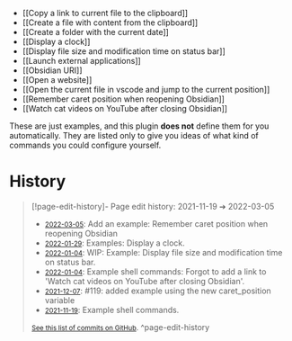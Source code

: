 - [[Copy a link to current file to the clipboard]]
- [[Create a file with content from the clipboard]]
- [[Create a folder with the current date]]
- [[Display a clock]]
- [[Display file size and modification time on status bar]]
- [[Launch external applications]]
- [[Obsidian URI]]
- [[Open a website]]
- [[Open the current file in vscode and jump to the current position]]
- [[Remember caret position when reopening Obsidian]]
- [[Watch cat videos on YouTube after closing Obsidian]]

These are just examples, and this plugin **does not** define them for you automatically. They are listed only to give you ideas of what kind of commands you could configure yourself.

# History


> [!page-edit-history]- Page edit history: 2021-11-19 &#10132; 2022-03-05
> - [<small>2022-03-05</small>](https://github.com/Taitava/obsidian-shellcommands-documentation/commit/da3fab304cf1ecd9f7134fa969e4e6b3f8a9fa11): Add an example: Remember caret position when reopening Obsidian
> - [<small>2022-01-29</small>](https://github.com/Taitava/obsidian-shellcommands-documentation/commit/e5b806c587863e196b130ee859c05d9ac9ff0fae): Examples: Display a clock.
> - [<small>2022-01-04</small>](https://github.com/Taitava/obsidian-shellcommands-documentation/commit/3aa41de3fe5fbc68f915bb05dc3313ba598ce3a8): WIP: Example: Display file size and modification time on status bar.
> - [<small>2022-01-04</small>](https://github.com/Taitava/obsidian-shellcommands-documentation/commit/3c46cbe3fe7ef4f4a3772a7851e14a8978c78b96): Example shell commands: Forgot to add a link to 'Watch cat videos on YouTube after closing Obsidian'.
> - [<small>2021-12-07</small>](https://github.com/Taitava/obsidian-shellcommands-documentation/commit/60a3364db23295be148c50760cf03aab0b840aeb): #119: added example using the new caret_position variable
> - [<small>2021-11-19</small>](https://github.com/Taitava/obsidian-shellcommands-documentation/commit/07f94b03e4e8a79f1269c1dab598b5e7f536b652): Example shell commands.
> 
> [<small>See this list of commits on GitHub</small>](https://github.com/Taitava/obsidian-shellcommands-documentation/commits/main/Example%20shell%20commands/Example%20shell%20commands.md).
> ^page-edit-history